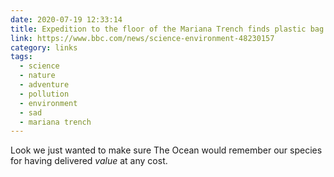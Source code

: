 ```yaml
---
date: 2020-07-19 12:33:14
title: Expedition to the floor of the Mariana Trench finds plastic bag and sweet wrappers
link: https://www.bbc.com/news/science-environment-48230157
category: links
tags:
  - science
  - nature
  - adventure
  - pollution
  - environment
  - sad
  - mariana trench
---
```


Look we just wanted to make sure The Ocean would remember our species for having delivered _value_ at any cost.
